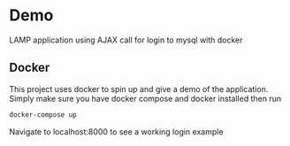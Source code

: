 # Demo
LAMP application using AJAX call for login to mysql with docker

## Docker

This project uses docker to spin up and give a demo of the application. Simply make sure you have docker compose and docker installed then run
```bash
docker-compose up
```
 Navigate to localhost:8000 to see a working login example